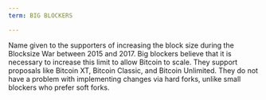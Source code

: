 ```yaml
---
term: BIG BLOCKERS

---
```

Name given to the supporters of increasing the block size during the Blocksize War between 2015 and 2017. Big blockers believe that it is necessary to increase this limit to allow Bitcoin to scale. They support proposals like Bitcoin XT, Bitcoin Classic, and Bitcoin Unlimited. They do not have a problem with implementing changes via hard forks, unlike small blockers who prefer soft forks.